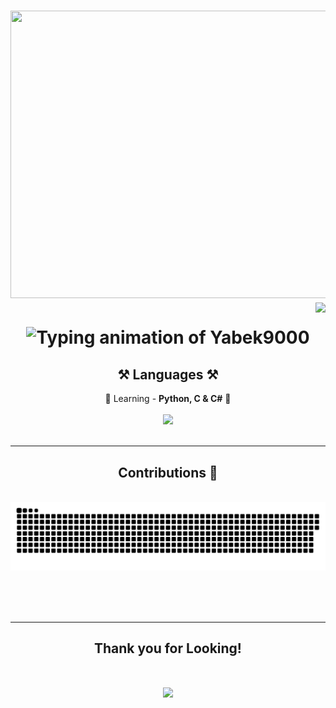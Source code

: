 <h1 align="center" alt="Ajin Manga panel"> <img src="https://www.animenewsnetwork.com/images/cms/house-of-1000-manga/76005/ajin5.jpg" width="1000"  height="460" />

<img align="right" src="https://visitor-badge.laobi.icu/badge?page_id=Yabek9000.Yabek9000" />

<h1 align="center">
    <img alt="Typing animation of Yabek9000" src= "http://readme-typing-svg.herokuapp.com/?font=Righteous&size=35&pause=1000&color=FF5656&background=FF499400&random=false&width=200&lines=Yabek9000;"/>
</h1>


<h2 align="center">⚒️ Languages ⚒️</h2>
<div align="center">
 🌱 Learning - <b>Python, C & C#</b> 🌳
</div>
<br/>
<div align="center">
    <img src="https://skillicons.dev/icons?i=python,c,cs" /><br>
</div>

<br/>
<hr/>

<div align="center">
  <h2> Contributions 🐍</h2>
  <br>
  <img alt="snake eating my contributions" src="https://raw.githubusercontent.com/Yabek9000/Yabek9000/output/github-contribution-grid-snake.svg" />
  
  <br/><br/><br/>
</div>

<hr/>
<h2 align="center"> Thank you for Looking! </h2>
<h1 align="center" alt="Kokou no Hito Manga "> <img src="https://staticg.sportskeeda.com/editor/2023/06/16bbe-16859764135628-1920.jpg"/>
